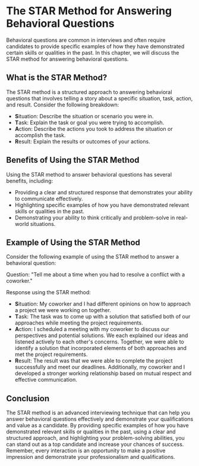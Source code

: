 The STAR Method for Answering Behavioral Questions
================================================================================================

Behavioral questions are common in interviews and often require candidates to provide specific examples of how they have demonstrated certain skills or qualities in the past. In this chapter, we will discuss the STAR method for answering behavioral questions.

What is the STAR Method?
------------------------

The STAR method is a structured approach to answering behavioral questions that involves telling a story about a specific situation, task, action, and result. Consider the following breakdown:

* **S**ituation: Describe the situation or scenario you were in.
* **T**ask: Explain the task or goal you were trying to accomplish.
* **A**ction: Describe the actions you took to address the situation or accomplish the task.
* **R**esult: Explain the results or outcomes of your actions.

Benefits of Using the STAR Method
---------------------------------

Using the STAR method to answer behavioral questions has several benefits, including:

* Providing a clear and structured response that demonstrates your ability to communicate effectively.
* Highlighting specific examples of how you have demonstrated relevant skills or qualities in the past.
* Demonstrating your ability to think critically and problem-solve in real-world situations.

Example of Using the STAR Method
--------------------------------

Consider the following example of using the STAR method to answer a behavioral question:

Question: "Tell me about a time when you had to resolve a conflict with a coworker."

Response using the STAR method:

* **S**ituation: My coworker and I had different opinions on how to approach a project we were working on together.
* **T**ask: The task was to come up with a solution that satisfied both of our approaches while meeting the project requirements.
* **A**ction: I scheduled a meeting with my coworker to discuss our perspectives and potential solutions. We each explained our ideas and listened actively to each other's concerns. Together, we were able to identify a solution that incorporated elements of both approaches and met the project requirements.
* **R**esult: The result was that we were able to complete the project successfully and meet our deadlines. Additionally, my coworker and I developed a stronger working relationship based on mutual respect and effective communication.

Conclusion
----------

The STAR method is an advanced interviewing technique that can help you answer behavioral questions effectively and demonstrate your qualifications and value as a candidate. By providing specific examples of how you have demonstrated relevant skills or qualities in the past, using a clear and structured approach, and highlighting your problem-solving abilities, you can stand out as a top candidate and increase your chances of success. Remember, every interaction is an opportunity to make a positive impression and demonstrate your professionalism and qualifications.
